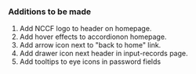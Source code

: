 ### Additions to be made

1.  Add NCCF logo to header on homepage.
2.  Add hover effects to accordionon homepage.
3.  Add arrow icon next to "back to home" link.
4.  Add drawer icon next header in input-records page.
5.  Add tooltips to eye icons in password fields

